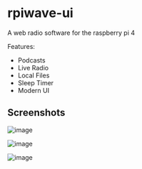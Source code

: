 # rpiwave-ui

A web radio software for the raspberry pi 4

Features:
  - Podcasts
  - Live Radio
  - Local Files
  - Sleep Timer
  - Modern UI

## Screenshots

![image](https://user-images.githubusercontent.com/38401902/114696906-81123a80-9d1d-11eb-889d-7962391305ac.png)

![image](https://user-images.githubusercontent.com/38401902/114697021-aacb6180-9d1d-11eb-980f-af0e19b54aa6.png)

![image](https://user-images.githubusercontent.com/38401902/114697141-d1899800-9d1d-11eb-8a3a-fbbfa4aad006.png)

